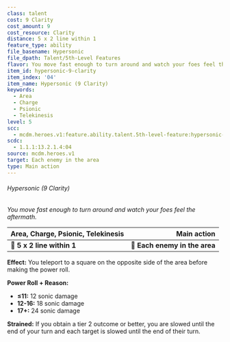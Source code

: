```yaml
---
class: talent
cost: 9 Clarity
cost_amount: 9
cost_resource: Clarity
distance: 5 x 2 line within 1
feature_type: ability
file_basename: Hypersonic
file_dpath: Talent/5th-Level Features
flavor: You move fast enough to turn around and watch your foes feel the aftermath.
item_id: hypersonic-9-clarity
item_index: '04'
item_name: Hypersonic (9 Clarity)
keywords:
  - Area
  - Charge
  - Psionic
  - Telekinesis
level: 5
scc:
  - mcdm.heroes.v1:feature.ability.talent.5th-level-feature:hypersonic-9-clarity
scdc:
  - 1.1.1:13.2.1.4:04
source: mcdm.heroes.v1
target: Each enemy in the area
type: Main action
---
```


###### Hypersonic (9 Clarity)

*You move fast enough to turn around and watch your foes feel the aftermath.*

| **Area, Charge, Psionic, Telekinesis** |               **Main action** |
| -------------------------------------- | ----------------------------: |
| **📏 5 x 2 line within 1**             | **🎯 Each enemy in the area** |

**Effect:** You teleport to a square on the opposite side of the area before making the power roll.

**Power Roll + Reason:**

- **≤11:** 12 sonic damage
- **12-16:** 18 sonic damage
- **17+:** 24 sonic damage

**Strained:** If you obtain a tier 2 outcome or better, you are slowed until the end of your turn and each target is slowed until the end of their turn.
